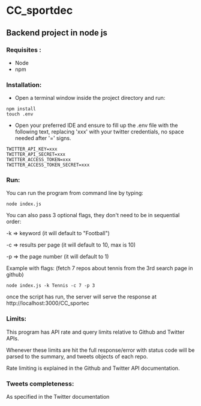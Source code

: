 # CC_sportdec

## Backend project in node js

### Requisites :  

* Node
* npm  

### Installation:

* Open a terminal window inside the project directory and run:
```
npm install
touch .env
```
* Open your preferred IDE and ensure to fill up the .env file with the following text, replacing 'xxx' with your twitter credentials, no space needed after '=' signs.
```
TWITTER_API_KEY=xxx
TWITTER_API_SECRET=xxx
TWITTER_ACCESS_TOKEN=xxx
TWITTER_ACCESS_TOKEN_SECRET=xxx
```

### Run:

You can run the program from command line by typing:
```
node index.js
```

You can also pass 3 optional flags, they don't need to be in sequential order:

-k   => keyword (it will default to "Football")

-c   => results per page (it will default to 10, max is 10)

-p   => the page number (it will default to 1)

Example with flags: (fetch 7 repos about tennis from the 3rd search page in github)

```
node index.js -k Tennis -c 7 -p 3
```

once the script has run, the server will serve  the response at http://localhost:3000/CC_sportec


### Limits:
This program has API rate and query limits relative to Github and Twitter APIs.

Whenever these limits are hit the full response/error with status code will be parsed to the summary, and tweets objects of each repo.

Rate limiting is explained in the Github and Twitter API documentation.

### Tweets completeness:
As specified in the Twitter documentation
